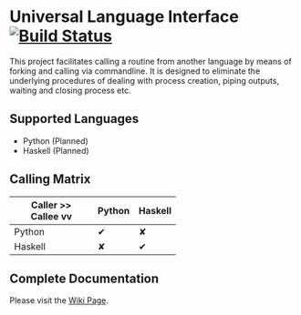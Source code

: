 # Universal Language Interface [![Build Status](https://travis-ci.org/UltimatePea/UniversalLanguageInterface.svg?branch=master)](https://travis-ci.org/UltimatePea/UniversalLanguageInterface)

This project facilitates calling a routine from another language by means of forking and calling via commandline. 
It is designed to eliminate the underlying procedures of dealing with process creation, piping outputs, waiting and closing process etc. 

## Supported Languages

- Python (Planned)
- Haskell (Planned)

## Calling Matrix

| Caller >> <br> Callee vv | Python | Haskell |
| ---                      | ---    | ---     |
| Python                   | ✔      | ✘       |
| Haskell                  | ✘      | ✔       |

## Complete Documentation

Please visit the [Wiki Page](https://github.com/UltimatePea/UniversalLanguageInterface/wiki).


